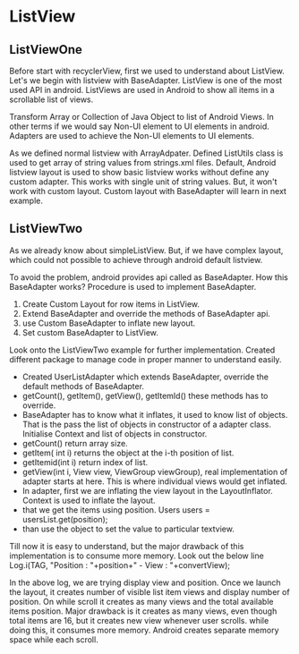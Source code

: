 # ListView
## ListViewOne
Before start with recyclerView, first we used to understand about ListView. Let's we begin with listview with BaseAdapter.
ListView is one of the most used API in android. ListViews are used in Android to show all items in a scrollable list of views. 

Transform Array or Collection of Java Object to list of Android Views. In other terms if we would say Non-UI element to UI elements in android. Adapters are used to achieve the Non-UI elements to UI elements.

As we defined normal listview with ArrayAdpater. 
Defined ListUtils class is used to get array of string values from strings.xml files.
Default, Android listview layout is used to show basic listview works without define any custom adapter.
This works with single unit of string values. But, it won't work with custom layout. 
Custom layout with BaseAdapter will learn in next example.

## ListViewTwo
As we already know about simpleListView. But, if we have complex layout, which could not possible to achieve through android default
listview.

To avoid the problem, android provides api called as BaseAdapter. How this BaseAdapter works?
Procedure is used to implement BaseAdapter.
1. Create Custom Layout for row items in ListView.
2. Extend BaseAdapter and override the methods of BaseAdapter api.
3. use Custom BaseAdapter to inflate new layout.
4. Set custom BaseAdapter to ListView.

Look onto the ListViewTwo example for further implementation.
Created different package to manage code in proper manner to understand easily.

- Created UserListAdapter which extends BaseAdapter, override the default methods of BaseAdapter.
- getCount(), getItem(), getView(), getItemId() these methods has to override.
- BaseAdapter has to know what it inflates, it used to know list of objects. That is the pass the list of objects in constructor of
a adapter class. Initialise Context and list of objects in constructor.
- getCount() return array size.
- getItem( int i) returns the object at the i-th position of list.
- getItemid(int i) return index of list.
- getView(int i, View view, ViewGroup viewGroup), real implementation of adapter starts at here. This is where individual views
would get inflated.
- In adapter, first we are inflating the view layout in the LayoutInflator. Context is used to inflate the layout.
- that we get the items using position. Users users = usersList.get(position);
- than use the object to set the value to particular textview.

Till now it is easy to understand, but the major drawback of this implementation is to consume more memory. Look out the below line
Log.i(TAG, "Position : "+position+" - View : "+convertView);

In the above log, we are trying display view and position. Once we launch the layout, it creates number of visible list item views and
display number of position.
On while scroll it creates as many views and the total available items position.
Major drawback is it creates as many views, even though total items are 16, but it creates new view whenever user scrolls.
while doing this, it consumes more memory. Android creates separate memory space while each scroll.






